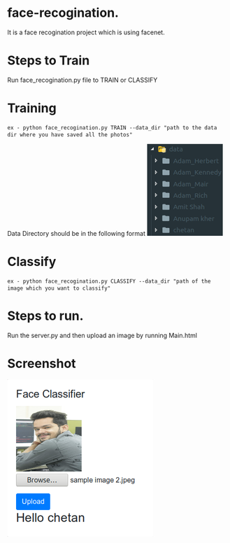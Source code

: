 # face-recogination.
It is a face recogination project which is using facenet.

# Steps to Train
Run face_recogination.py file to TRAIN or CLASSIFY 

# Training
	ex - python face_recogination.py TRAIN --data_dir "path to the data dir where you have saved all the photos"
Data Directory should be in the following format
![alt text](https://github.com/chetan12sharma/face-recogination/blob/master/images/img2.png)

# Classify
	ex - python face_recogination.py CLASSIFY --data_dir "path of the image which you want to classify"

# Steps to run. 
Run the server.py and then upload an image by running Main.html

# Screenshot
![alt text](https://github.com/chetan12sharma/face-recogination/blob/master/images/img.png)

